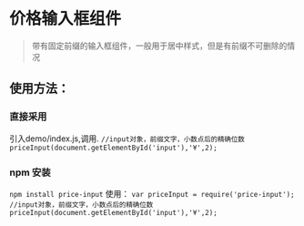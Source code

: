 # 价格输入框组件
> 带有固定前缀的输入框组件，一般用于居中样式，但是有前缀不可删除的情况

## 使用方法：
### 直接采用
引入demo/index.js,调用.
`
//input对象，前缀文字，小数点后的精确位数
priceInput(document.getElementById('input'),'¥',2);
`
### npm 安装
`
npm install price-input
`
使用：
`
var priceInput = require('price-input');
//input对象，前缀文字，小数点后的精确位数
priceInput(document.getElementById('input'),'¥',2);
`

